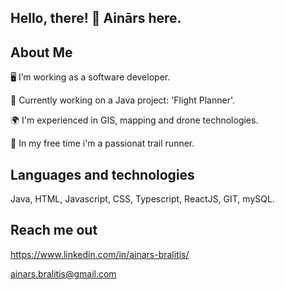 ## Hello, there! 👋 Ainārs here.

## About Me
🖥️ I’m working as a software developer.
 
🔎 Currently working on a Java project: 'Flight Planner'.

🌍 I'm experienced in GIS, mapping and drone technologies.

🏃 In my free time i'm a passionat trail runner.

## Languages and technologies

Java, HTML, Javascript, CSS, Typescript, ReactJS, GIT, mySQL.



## Reach me out
https://www.linkedin.com/in/ainars-bralitis/

ainars.bralitis@gmail.com


